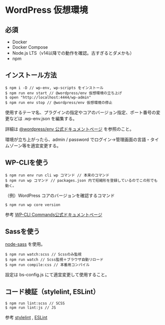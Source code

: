 # WordPress 仮想環境

## 必須

* Docker
* Docker Compose
* Node.js LTS（v14以降での動作を確認。古すぎるとダメかも）
* npm

## インストール方法

```
$ npm i -D // wp-env, wp-scripts をインストール
$ npm run env start // @wordpress/env 仮想環境の立ち上げ
$ open "http://localhost:4444/wp-admin"
$ npm run env stop // @wordpress/env 仮想環境の停止
```
使用するテーマ名、プラグインの指定やコアのバージョン指定、ポート番号の変更などは .wp-env.json を編集する。

詳細は [@wordpress/env 公式ドキュメントページ](https://ja.wordpress.org/team/handbook/block-editor/packages/packages-env/) を参照のこと。

環境が立ち上がったら、admin / password でログイン→管理画面の言語・タイムゾーン等を適宜変更する。


## WP-CLIを使う

```
$ npm run env run cli wp コマンド // 本来のコマンド
$ npm run wp コマンド // packages.json 内で短縮形を登録しているのでこの形でも動く。
```

（例）WordPress コアのバージョンを確認するコマンド
```
$ npm run wp core version 
```

参考 [WP-CLI Commands公式ドキュメントページ](https://developer.wordpress.org/cli/commands/) 

## Sassを使う

[node-sass](https://www.npmjs.com/package/node-sass) を使用。

```
$ npm run watch:scss // Scssのみ監視
$ npm run watch // Scss監視＋ブラウザ自動リロード
$ npm run compile:css // 本番用コンパイル
```

設定は bs-config.js にて適宜変更して使用すること。

## コード検証（stylelint, ESLint）

```
$ npm run lint:scss // SCSS
$ npm run lint:js // JS
```

参考 [stylelint](https://stylelint.io/) ,  [ESLint](https://eslint.org/) 


